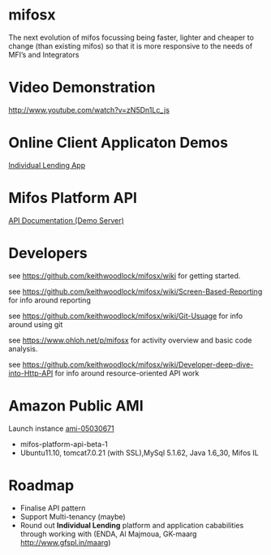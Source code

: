 mifosx
======

The next evolution of mifos focussing being faster, lighter and cheaper to change (than existing mifos) so that it is more responsive to the needs of MFI’s and Integrators

Video Demonstration
===============

http://www.youtube.com/watch?v=zN5Dn1Lc_js

Online Client Applicaton Demos
=============================

<a target="_blank" href="https://ec2-46-137-62-163.eu-west-1.compute.amazonaws.com:8443/mifosng-individual-lending-app" title="Client apps: Individual Lending">Individual Lending App</a>

Mifos Platform API
=====================

<a target="_blank" href="https://ec2-46-137-62-163.eu-west-1.compute.amazonaws.com:8443/api-docs/apiLive.htm" title="mifos platform api beta 1">API Documentation (Demo Server)</a>

Developers
==========

see https://github.com/keithwoodlock/mifosx/wiki for getting started.

see https://github.com/keithwoodlock/mifosx/wiki/Screen-Based-Reporting for info around reporting

see https://github.com/keithwoodlock/mifosx/wiki/Git-Usuage for info around using git

see https://www.ohloh.net/p/mifosx for activity overview and basic code analysis.

see https://github.com/keithwoodlock/mifosx/wiki/Developer-deep-dive-into-Http-API for info around resource-oriented API work

Amazon Public AMI
=================

Launch instance <a target="_blank" href="https://console.aws.amazon.com/ec2/home?region=eu-west-1#launchAmi=ami-05030671" title="mifos platform api beta 1">ami-05030671</a>

 - mifos-platform-api-beta-1
 - Ubuntu11.10, tomcat7.0.21 (with SSL),MySql 5.1.62, Java 1.6_30, Mifos IL


Roadmap
==============
 - Finalise API pattern
 - Support Multi-tenancy (maybe)
 - Round out **Individual Lending** platform and application cababilities through working with (ENDA, Al Majmoua, GK-maarg http://www.gfspl.in/maarg)
